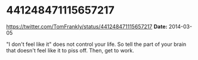 # 441248471115657217
https://twitter.com/TomFrankly/status/441248471115657217
**Date:** 2014-03-05

"I don't feel like it" does not control your life. So tell the part of your brain that doesn't feel like it to piss off. Then, get to work.
